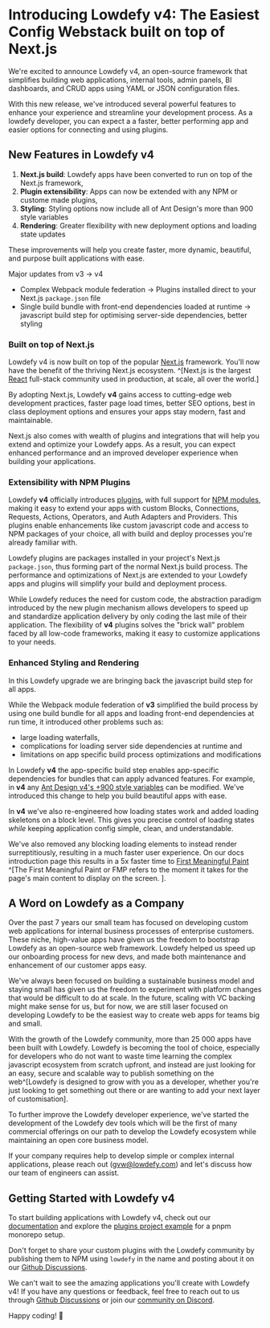 # Introducing Lowdefy v4: The Easiest Config Webstack built on top of Next.js

We're excited to announce Lowdefy v4, an open-source framework that simplifies building web applications, internal tools, admin panels, BI dashboards, and CRUD apps using YAML or JSON configuration files.

With this new release, we've introduced several powerful features to enhance your experience and streamline your development process. As a lowdefy developer, you can expect a a faster, better performing app and easier options for connecting and using plugins.

## New Features in Lowdefy v4

  1. **Next.js build**: Lowdefy apps have been converted to run on top of the Next.js framework,
  2. **Plugin extensibility**: Apps can now be extended with any NPM or custome made plugins,
  3. **Styling**: Styling options now include all of Ant Design's more than 900 style variables
  4. **Rendering**: Greater flexibility with new deployment options and loading state updates

These improvements will help you create faster, more dynamic, beautiful, and purpose built applications with ease.

<div class="admonition tip">
<p class="admonition-title">Major updates from v3 &rarr; v4</p>
<p>
<ul>
<li>Complex Webpack module federation  &rarr; Plugins installed direct to your Next.js <code>package.json</code> file </li>
<li> Single build bundle with front-end dependencies loaded at runtime &rarr; javascript build step for optimising server-side dependencies, better styling </li>
</ul>
</p>
</div>


### Built on top of Next.js

Lowdefy v4 is now built on top of the popular [Next.js](https://nextjs.org) framework. You'll now have the benefit of the thriving Next.js ecosystem. ^[Next.js is the largest [React](https://react.dev) full-stack community used in production, at scale, all over the world.]

By adopting Next.js, Lowdefy **v4** gains access to cutting-edge web development practices, faster page load times, better SEO options, best in class deployment options and ensures your apps stay modern, fast and maintainable.

<!-- This would be a great place to link to a blog post on why we like Next.js etc -->

Next.js also comes with wealth of plugins and integrations that will help you extend and optimize your Lowdefy apps. As a result, you can expect enhanced performance and an improved developer experience when building your applications.

### Extensibility with NPM Plugins

Lowdefy **v4** officially introduces [plugins](https://docs.lowdefy.com/plugins-introduction), with full support for [NPM modules](https://www.npmjs.com), making it easy to extend your apps with custom Blocks, Connections, Requests, Actions, Operators, and Auth Adapters and Providers. This plugins enable enhancements like custom javascript code and access to NPM packages of your choice, all with build and deploy processes you're already familiar with.

Lowdefy plugins are packages installed in your project's Next.js `package.json`, thus forming part of the normal Next.js build process. The performance and optimizations of Next.js are extended to your Lowdefy apps and plugins will simplify your build and deployment process.

While Lowdefy reduces the need for custom code, the abstraction paradigm introduced by the new plugin mechanism allows developers to speed up and standardize application delivery by only coding the last mile of their application. The flexibility of **v4** plugins solves the "brick wall" problem faced by all low-code frameworks, making it easy to customize applications to your needs.

### Enhanced Styling and Rendering

<!-- this section is still a bit too big -->

In this Lowdefy upgrade we are bringing back the javascript build step for all apps.

While the Webpack module federation of **v3** simplified the build process by using one build bundle for all apps and loading front-end dependencies at run time, it introduced other problems such as:
- large loading waterfalls,
- complications for loading server side dependencies at runtime and
- limitations on app specific build process optimizations and modifications

In Lowdefy **v4** the app-specific build step enables app-specific dependencies for bundles that can apply advanced features. For example, in **v4** any [Ant Design v4's +900 style variables](https://github.com/ant-design/ant-design/blob/4.x-stable/components/style/themes/default.less) can be modified. We've introduced this change to help you build beautiful apps with ease.

In **v4** we've also re-engineered how loading states work and added loading skeletons on a block level. This gives you precise control of loading states *while* keeping application config simple, clean, and understandable.

We've also removed any blocking loading elements to instead render surreptitiously, resulting in a much faster user experience. On our docs introduction page this results in a 5x faster time to [First Meaningful Paint](https://developer.mozilla.org/en-US/docs/Glossary/First_meaningful_paint) ^[The First Meaningful Paint or FMP refers to the moment it takes for the page's main content to display on the screen. ].

## A Word on Lowdefy as a Company

Over the past 7 years our small team has focused on developing custom web applications for internal business processes of enterprise customers. These niche, high-value apps have given us the freedom to bootstrap Lowdefy as an open-source web framework. Lowdefy helped us speed up our onboarding process for new devs, and made both maintenance and enhancement of our customer apps easy.

We've always been focused on building a sustainable business model and staying small has given us the freedom to experiment with platform changes that would be difficult to do at scale. In the future, scaling with VC backing might make sense for us, but for now, we are still laser focused on developing Lowdefy to be the easiest way to create web apps for teams big and small.

With the growth of the Lowdefy community, more than 25 000 apps have been built with Lowdefy. Lowdefy is becoming the tool of choice, especially for developers who do not want to waste time learning the complex javascript ecosystem from scratch upfront, and instead are just looking for an easy, secure and scalable way to publish something on the web^[Lowdefy is designed to grow with you as a developer, whether you're just looking to get something out there or are wanting to add your next layer of customisation].

To further improve the Lowdefy developer experience, we've started the development of the Lowdefy dev tools which will be the first of many commercial offerings on our path to develop the Lowdefy ecosystem while maintaining an open core business model.

If your company requires help to develop simple or complex internal applications, please reach out (<gvw@lowdefy.com>) and let's discuss how our team of engineers can assist.

## Getting Started with Lowdefy v4

To start building applications with Lowdefy v4, check out our [documentation](https://docs.lowdefy.com) and explore the [plugins project example](https://github.com/lowdefy/lowdefy-example-plugins) for a pnpm monorepo setup.

Don't forget to share your custom plugins with the Lowdefy community by publishing them to NPM using `lowdefy` in the name and posting about it on our [Github Discussions](https://github.com/lowdefy/lowdefy/discussions).

We can't wait to see the amazing applications you'll create with Lowdefy v4! If you have any questions or feedback, feel free to reach out to us through [Github Discussions](https://github.com/lowdefy/lowdefy/discussions) or join our [community on Discord](https://discord.gg/lowdefy).

Happy coding! 🎉
